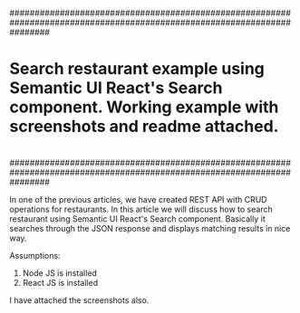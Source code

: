 ########################################################################################################################
#
# Search restaurant example using Semantic UI React's Search component. Working example with screenshots and readme attached.
#
########################################################################################################################


In one of the previous articles, we have created REST API with CRUD operations for restaurants.
In this article we will discuss how to search restaurant using Semantic UI React's Search component.
Basically it searches through the JSON response and displays matching results in nice way.

Assumptions:
1) Node JS is installed
2) React JS is installed


I have attached the screenshots also.















